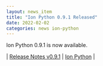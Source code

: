 ```yaml
---
layout: news_item
title: "Ion Python 0.9.1 Released"
date: 2022-02-02
categories: news ion-python
---
```


Ion Python 0.9.1 is now available.

| [Release Notes v0.9.1](https://github.com/amazon-ion/ion-python/releases/tag/v0.9.1) | [Ion Python](https://github.com/amazon-ion/ion-python) |

